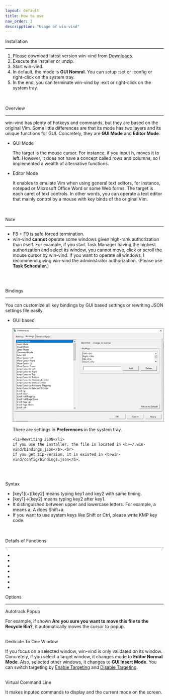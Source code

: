 ```yaml
---
layout: default
title: How to use
nav_order: 3
descripption: "Usage of win-vind"
---
```

<span class="sect1" id="installation">Installation</span><hr>
<ol>
    <li>Please download latest version win-vind from <a href="https://pit-ray.github.io/win-vind/downloads">Downloads</a>. </li>
    <li>Execute the installer or unzip.</li>
    <li>Start win-vind.</li>
    <li>In default, the mode is <b>GUI Nomral</b>. You can setup <span class="code">:set</span> or <span class="code">:config</span> or right-click on the system tray.</li>
    <li>In the end, you can terminate win-vind by <span class="code">:exit</span> or right-click on the system tray.</li>
</ol>

<br>
<br>
<span class="sect1" id="overview">Overview</span><hr>
<!--<img src="../imgs/mode_overview_2.jpg">-->
<p>win-vind has plenty of hotkeys and commands, but they are based on the original Vim. Some little differences are that its mode has two layers and its unique functions for GUI. Concretely, they are <b>GUI Mode</b> and <b>Editor Mode</b>. </p>

<!--<img src="../imgs/GUIandEditor.jpg">-->
<ul>
    <li>GUI Mode</li>
    <p>The target is the mouse cursor. For instance, if you input h, moves it to left. However, it does not have a concept called rows and columns, so I implemented a wealth of alternative functions.</p>


<li>Editor Mode</li>
<p>It enables to emulate Vim when using general text editors, for instance, notepad or Microsoft Office Word or some Web forms. The target is each caret of text controls. In other words, you can operate a text editor that mainly control by a mouse with key binds of the original Vim.</p>
</ul>
<br>
<br>
<span class="sect1" id="note">Note</span><hr>
<ul>
    <li><span class="code">F8 + F9</span> is safe forced termination.</li>
    <li>win-vind <b>cannot</b> operate some windows given high-rank authorization than itself. For example, if you start Task Manager having the highest authorization and select its window, you cannot move, click or scroll the mouse cursor by win-vind. If you want to operate all windows, I recommend giving win-vind the administrator authorization. (Please use <b>Task Scheduler</b>.)</li>
</ul>
<br>
<br>

<span class="sect1" id="bindings">Bindings</span><hr>
<p>You can customize all key bindings by GUI based settings or rewriting JSON settings file easily.</p>
<ul>
    <li>GUI based</li>
    <br>
    <img src="https://github.com/pit-ray/pit-ray.github.io/blob/master/win-vind/imgs/bind_lits.jpg?raw=true">
    <p>There are settings in <b>Preferences</b> in the system tray.<p>


    <li>Rewriting JSON</li>
    If you use the installer, the file is located in <b>~/.win-vind/bindings.json</b>.<br>
    If you get zip-version, it is existed in <b>win-vind/config/bindings.json</b>.
</ul>
<br>
<br>

<span class="sect2">Syntax</span>
<ul>
    <li><span class="code">[key1](+)[key2]</span> means typing key1 and key2 with same timing.</li>
    <li><span class="code">[key1]-&gt;[key2]</span> means typing key2 after key1. </li>
    <li>It distinguished between upper and lowercase letters. For example, <span class="code">a</span> means <span class="code">a</span>, <span class="code">A</span> does <span class="code">Shift+a</span>.</li>
    <li>If you want to use system keys like Shift or Ctrl, please write KMP key code.</li>
    <br>
    <div class='kmp_list'></div>
</ul>
<br>
<span class="sect1" id="details_of_funcs">Details of Functions</span><hr>
<ul>
    <li id="jump_to_any"></li>
    <li id="jump_to_active_window"></li>
    <li id="start_shell"></li>
    <li id="start_any_app"></li>
    <li id="make_dir"></li>
    <li id="enable_targeting_of_dedicate_to_window"></li>
    <li id="disable_targeting_of_dedicate_to_window"></li>
</ul>

<span class="sect1" id="options">Options</span><hr>
<div class="sect2" id="autotrack_popup">Autotrack Popup</div>
<p>For example, if shown <b>Are you sure you want to move this file to the Recycle Bin?</b>, it automatically moves the cursor to popup.</p>
<br>  
<div class="sect2" id="dedicate_to_window">Dedicate To One Window</div>
<p>If you focus on a selected window, win-vind is only validated on its window. Concretely, if you select a target window, it changes mode to <b>Editor Normal Mode</b>. Also, selected other windows, it changes to <b>GUI Insert Mode</b>.  You can switch targeting by <a href="https://pit-ray.github.io/win-vind/cheat_sheet/#enable_targeting_of_dedicate_to_window">Enable Targeting</a> and <a href="https://pit-ray.github.io/win-vind/cheat_sheet/#disable_targeting_of_dedicate_to_window">Disable Targeting</a>.</p>
<br>
<div class="sect2" id="virtual_cmd_line">Virtual Command Line</div>
<p>It makes inputed commands to display and the current mode on the screen.</p>
